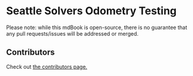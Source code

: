 # Seattle Solvers Odometry Testing
Please note: while this mdBook is open-source, there is no guarantee that any pull requests/issues will be addressed or merged.

## Contributors
Check out [the contributors page.](src/contributors.md)
